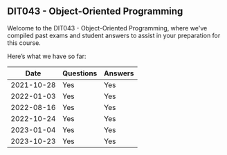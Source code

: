 ## DIT043 - Object-Oriented Programming
Welcome to the DIT043 - Object-Oriented Programming, where we've compiled past exams and student answers to assist in your preparation for this course.

Here’s what we have so far:

|    Date    | Questions | Answers |
|------------|-----------|---------|
| 2021-10-28 | Yes       | Yes     |
| 2022-01-03 | Yes       | Yes     |
| 2022-08-16 | Yes       | Yes     |
| 2022-10-24 | Yes       | Yes     |
| 2023-01-04 | Yes       | Yes     |
| 2023-10-23 | Yes       | Yes     |
